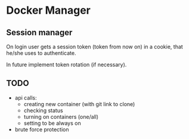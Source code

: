 # Docker Manager

## Session manager
On login user gets a session token (token from now on) in a cookie, 
that he/she uses to authenticate. 

In future implement token rotation (if necessary).

## TODO
- api calls:
  - creating new container (with git link to clone)
  - checking status
  - turning on containers (one/all)
  - setting to be always on
- brute force protection